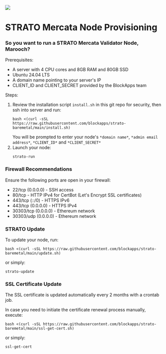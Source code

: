[<img src="https://blockapps.net/wp-content/uploads/2024/06/BlockAppsLogos_Color-Horizontal-1.png">](https://blockapps.net/)

# STRATO Mercata Node Provisioning

### So you want to run a STRATO Mercata Validator Node, Marooch?

Prerequisites:
- A server with 4 CPU cores and 8GB RAM and 80GB SSD
- Ubuntu 24.04 LTS
- A domain name pointing to your server's IP
- CLIENT_ID and CLIENT_SECRET provided by the BlockApps team

Steps:
1. Review the installation script `install.sh` in this git repo for security, then ssh into server and run:
    ```shell
    bash <(curl -sSL https://raw.githubusercontent.com/blockapps/strato-baremetal/main/install.sh)
    ```
    You will be prompted to enter your node's `*domain name*`, `*admin email address*`, `*CLIENT_ID*` and `*CLIENT_SECRET*`
2. Launch your node: 
   ```shell
   strato-run
   ``` 

### Firewall Recommendations 

Ensure the following ports are open in your firewall:

- 22/tcp (0.0.0.0) - SSH access
- 80/tcp - HTTP IPv4 for CertBot (Let's Encrypt SSL certificates)
- 443/tcp (::/0) - HTTPS IPv6
- 443/tcp (0.0.0.0) - HTTPS IPv4
- 30303/tcp (0.0.0.0) - Ethereum network
- 30303/udp (0.0.0.0) - Ethereum network

### STRATO Update

To update your node, run:
```shell
bash <(curl -sSL https://raw.githubusercontent.com/blockapps/strato-baremetal/main/update.sh)
```
or simply:
```shell
strato-update
```

### SSL Certificate Update

The SSL certificate is updated automatically every 2 months with a crontab job. 

In case you need to initiate the certificate renewal process manually, execute:
```shell
bash <(curl -sSL https://raw.githubusercontent.com/blockapps/strato-baremetal/main/ssl-get-cert.sh)
```
or simply:
```shell
ssl-get-cert
```
